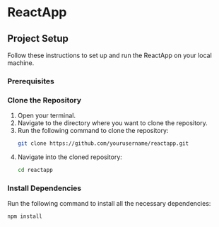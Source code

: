 # ReactApp

## Project Setup

Follow these instructions to set up and run the ReactApp on your local machine.

### Prerequisites

### Clone the Repository

1. Open your terminal.
2. Navigate to the directory where you want to clone the repository.
3. Run the following command to clone the repository:
    ```bash
    git clone https://github.com/yourusername/reactapp.git
    ```
4. Navigate into the cloned repository:
    ```bash
    cd reactapp
    ```

### Install Dependencies

Run the following command to install all the necessary dependencies:
```bash
npm install
